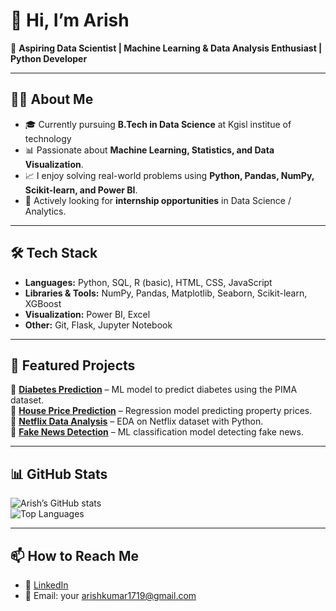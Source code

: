 # 👋 Hi, I’m Arish  

🚀 **Aspiring Data Scientist | Machine Learning & Data Analysis Enthusiast | Python Developer**  

---

## 👨‍💻 About Me  
- 🎓 Currently pursuing **B.Tech in Data Science** at Kgisl institue of technology 
- 📊 Passionate about **Machine Learning, Statistics, and Data Visualization**.  
- 📈 I enjoy solving real-world problems using **Python, Pandas, NumPy, Scikit-learn, and Power BI**.  
- 🔎 Actively looking for **internship opportunities** in Data Science / Analytics.  

---

## 🛠️ Tech Stack  
- **Languages:** Python, SQL, R (basic), HTML, CSS, JavaScript  
- **Libraries & Tools:** NumPy, Pandas, Matplotlib, Seaborn, Scikit-learn, XGBoost  
- **Visualization:** Power BI, Excel  
- **Other:** Git, Flask, Jupyter Notebook  

---

## 📂 Featured Projects  
🌟 [**Diabetes Prediction**](https://github.com/ARISH4651/Diabetes-Prediction) – ML model to predict diabetes using the PIMA dataset.  
🌟 [**House Price Prediction**](https://github.com/ARISH4651/House-price-prediction) – Regression model predicting property prices.  
🌟 [**Netflix Data Analysis**](https://github.com/ARISH4651/Netflix-Data-Analysis) – EDA on Netflix dataset with Python.  
🌟 [**Fake News Detection**](https://github.com/ARISH4651/Fake_news_prediction) – ML classification model detecting fake news.  

---

## 📊 GitHub Stats  
![Arish’s GitHub stats](https://github-readme-stats.vercel.app/api?username=ARISH4651&show_icons=true&theme=radical)  
![Top Languages](https://github-readme-stats.vercel.app/api/top-langs/?username=ARISH4651&layout=compact&theme=radical)  

---

## 📫 How to Reach Me  
- 💼 [LinkedIn](linkedin.com/in/arish-k-02a876333) 
- 📧 Email: your arishkumar1719@gmail.com
